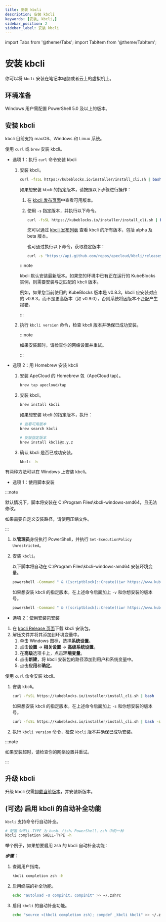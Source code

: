 ```yaml
---
title: 安装 kbcli 
description: 安装 kbcli 
keywords: [安装, kbcli,]
sidebar_position: 2
sidebar_label: 安装 kbcli
---
```


import Tabs from '@theme/Tabs';
import TabItem from '@theme/TabItem';

# 安装 kbcli

你可以将 `kbcli` 安装在笔记本电脑或者云上的虚拟机上。

## 环境准备

Windows 用户需配置 PowerShell 5.0 及以上的版本。

## 安装 kbcli

kbcli 目前支持 macOS、Windows 和 Linux 系统。

<Tabs>
<TabItem value="macOS" label="macOS" default>

使用 `curl` 或 `brew` 安装 kbcli。

- 选项 1：执行 `curl` 命令安装 kbcli

  1. 安装 kbcli。

      ```bash
      curl -fsSL https://kubeblocks.io/installer/install_cli.sh | bash
      ```

      如果想安装 kbcli 的指定版本，请按照以下步骤进行操作：
      
      1. 在 [kbcli 发布页面](https://github.com/apecloud/kbcli/releases/)中查看可用版本。
      2. 使用 `-s` 指定版本，并执行以下命令。
        
          ```bash
          curl -fsSL https://kubeblocks.io/installer/install_cli.sh | bash -s x.y.z
          ```

         您可以通过 [kbcli 发布列表](https://github.com/apecloud/kbcli/releases) 查看 kbcli 的所有版本，包括 alpha 及 beta 版本。

         也可通过执行以下命令，获取稳定版本：

         ```bash
         curl -s "https://api.github.com/repos/apecloud/kbcli/releases?per_page=100&page=1" | jq -r '.[] | select(.prerelease == false) | .tag_name' | sort -V -r
         ```

      :::note

      kbcli 默认安装最新版本。如果您的环境中已有正在运行的 KubeBlocks 实例，则需要安装与之匹配的 kbcli 版本。

      例如，如果您当前使用的 KubeBlocks 版本是 v0.8.3，kbcli 应安装对应的 v0.8.3，而不是更高版本（如 v0.9.0），否则系统将因版本不匹配产生报错。

      :::

  2. 执行 `kbcli version` 命令，检查 kbcli 版本并确保已成功安装。

      :::note

      如果安装超时，请检查你的网络设置并重试。

      :::

- 选项 2：用 Homebrew 安装 kbcli

  1. 安装 ApeCloud 的 Homebrew 包（ApeCloud tap）。
     
      ```bash
      brew tap apecloud/tap
      ```

  2. 安装 kbcli。
     
      ```bash
      brew install kbcli
      ```
      
      如果想安装 kbcli 的指定版本，执行：

      ```bash
      # 查看可用版本 
      brew search kbcli

      # 安装指定版本
      brew install kbcli@x.y.z
      ```
     
  3. 确认 kbcli 是否已成功安装。

      ```bash
      kbcli -h
      ```

</TabItem>

<TabItem value="Windows" label="Windows">

有两种方法可以在 Windows 上安装 kbcli。

- 选项 1：使用脚本安装

:::note

默认情况下，脚本将安装在 C:\Program Files\kbcli-windows-amd64，且无法修改。

如果需要自定义安装路径，请使用压缩文件。

:::

1. 以**管理员**身份执行 PowerShell，并执行 `Set-ExecutionPolicy Unrestricted`。
2. 安装 `kbcli`。

   以下脚本将自动在 C:\Program Files\kbcli-windows-amd64 安装环境变量。

    ```bash
    powershell -Command " & ([scriptblock]::Create((iwr https://www.kubeblocks.io/installer/install_cli.ps1)))"
    ```

    如果想安装 kbcli 的指定版本，在上述命令后面加上 `-v` 和你想安装的版本号。

    ```bash
    powershell -Command " & ([scriptblock]::Create((iwr https://www.kubeblocks.io/installer/install_cli.ps1))) -v 0.5.2"
    ```
  
- 选项 2：使用安装包安装

1. 在 [kbcli Release 页面](https://github.com/apecloud/kbcli/releases/)下载 kbcli 安装包。
2. 解压文件并将其添加到环境变量中。
   1. 单击 Windows 图标，选择**系统设置**。
   2. 点击**设置** -> **相关设置** -> **高级系统设置**。
   3. 在**高级**选项卡上，点击**环境变量**。
   4. 点击**新建**，将 kbcli 安装包的路径添加到用户和系统变量中。
   5. 点击**应用**和**确定**。

</TabItem>

<TabItem value="Linux" label="Linux">

使用 `curl` 命令安装 kbcli。

1. 安装 kbcli。

    ```bash
    curl -fsSL https://kubeblocks.io/installer/install_cli.sh | bash
    ```

    如果想安装 kbcli 的指定版本，在上述命令后面加上 `-s` 和你想安装的版本号。

    ```bash
    curl -fsSL https://kubeblocks.io/installer/install_cli.sh | bash -s x.y.z
    ```

2. 执行 `kbcli version` 命令，检查 `kbcli` 版本并确保已成功安装。

:::note

如果安装超时，请检查你的网络设置并重试。

:::

</TabItem>
</Tabs>

## 升级 kbcli

升级 kbcli 仅需[卸载当前版本](./uninstall-kubeblocks-and-kbcli.md#卸载-kbcli)，并安装新版本。

## (可选) 启用 kbcli 的自动补全功能

`kbcli` 支持命令行自动补全。 

```bash
# 配置 SHELL-TYPE 为 bash、fish、PowerShell、zsh 中的一种
kbcli completion SHELL-TYPE -h
```

举个例子，如果想要启用 zsh 的 kbcli 自动补全功能：

***步骤：***

1. 查阅用户指南。

   ```bash
   kbcli completion zsh -h
   ```

2. 启用终端的补全功能。

   ```bash
   echo "autoload -U compinit; compinit" >> ~/.zshrc
   ```

3. 启用 `kbcli` 的自动补全功能。

   ```bash
   echo "source <(kbcli completion zsh); compdef _kbcli kbcli" >> ~/.zshrc
   ```
